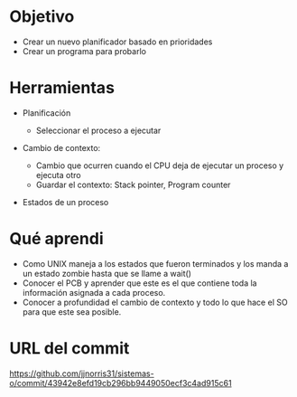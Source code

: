 # Objetivo
+ Crear un nuevo planificador basado en prioridades
+ Crear un programa para probarlo

# Herramientas
+ Planificación
  + Seleccionar el proceso a ejecutar
  
+ Cambio de contexto:
  + Cambio que ocurren cuando el CPU deja de ejecutar un proceso y ejecuta otro
  + Guardar el contexto: Stack pointer, Program counter
  
 + Estados de un proceso
 
# Qué aprendi
+ Como UNIX maneja a los estados que fueron terminados y los manda a un estado zombie hasta que se llame a wait()
+ Conocer el PCB y aprender que este es el que contiene toda la información asignada a cada proceso.
+ Conocer a profundidad el cambio de contexto y todo lo que hace el SO para que este sea posible.
 
# URL del commit
https://github.com/jjnorris31/sistemas-o/commit/43942e8efd19cb296bb9449050ecf3c4ad915c61
